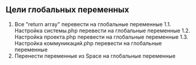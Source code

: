 ## Цели глобальных переменных

1. Все "return array" перевести на глобальные переменные
1.1. Настройка системы.php перевести на глобальные переменные
1.2. Настройка проекта.php перевести на глобальные переменные
1.3. Настройка коммуникаций.php перевести на глобальные переменные
2. Перенести переменные из Space на глобальные переменные